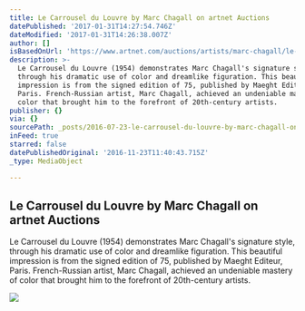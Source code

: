 ```yaml
---
title: Le Carrousel du Louvre by Marc Chagall on artnet Auctions
datePublished: '2017-01-31T14:27:54.746Z'
dateModified: '2017-01-31T14:26:38.007Z'
author: []
isBasedOnUrl: 'https://www.artnet.com/auctions/artists/marc-chagall/le-carrousel-du-louvre'
description: >-
  Le Carrousel du Louvre (1954) demonstrates Marc Chagall's signature style,
  through his dramatic use of color and dreamlike figuration. This beautiful
  impression is from the signed edition of 75, published by Maeght Editeur,
  Paris. French-Russian artist, Marc Chagall, achieved an undeniable mastery of
  color that brought him to the forefront of 20th-century artists.
publisher: {}
via: {}
sourcePath: _posts/2016-07-23-le-carrousel-du-louvre-by-marc-chagall-on-artnet-auctions.md
inFeed: true
starred: false
datePublishedOriginal: '2016-11-23T11:40:43.715Z'
_type: MediaObject

---
```

<article style=""><h1>Le Carrousel du Louvre by Marc Chagall on artnet Auctions</h1><p>Le Carrousel du Louvre (1954) demonstrates Marc Chagall's signature style, through his dramatic use of color and dreamlike figuration. This beautiful impression is from the signed edition of 75, published by Maeght Editeur, Paris. French-Russian artist, Marc Chagall, achieved an undeniable mastery of color that brought him to the forefront of 20th-century artists.</p><img src="https://images.artnet.com/aoa_lot_images/117810/marc-chagall-le-carrousel-du-louvre-prints-and-multiples-lithograph-zoom_550_732.jpg" /></article>